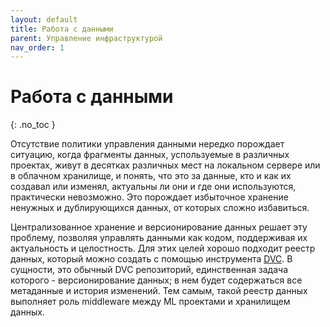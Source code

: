 ```yaml
---
layout: default
title: Работа с данными
parent: Управление инфраструктурой
nav_order: 1
---
```


# Работа с данными
{: .no_toc }

Отсутствие политики управления данными нередко порождает ситуацию, когда фрагменты данных, успользуемые в различных проектах, живут в десятках различных мест на локальном сервере или в облачном хранилище, и понять, что это за данные, кто и как их создавал или изменял, актуальны ли они и где они используются, практически невозможно. Это порождает избыточное хранение ненужных и дублирующихся данных, от которых сложно избавиться.

Централизованное хранение и версионирование данных решает эту проблему, позволяя управлять данными как кодом, поддерживая их актуальность и целостность.
Для этих целей хорошо подходит реестр данных, который можно создать с помощью инструмента [DVC](https://dvc.org/doc/use-cases/data-registries). В сущности, это обычный DVC репозиторий, единственная задача которого - версионирование данных; в нем будет содержаться все метаданные и история изменений. Тем самым, такой реестр данных выполняет роль middleware между ML проектами и хранилищем данных.
